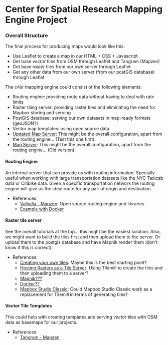 # Center for Spatial Research Mapping Engine Project

### Overall Structure
The final process for producing maps would look like this:
* Use Leaflet to create a map in our HTML + CSS + Javascript
* Get base *vector* tiles from OSM through Leaflet and Tangram (Mapzen)
* Get base *raster* tiles from our own server through Leaflet
* Get any other data from our own server (from our postGIS database) through Leaflet

The c4sr mapping engine could consist of the following elements:
* Routing engine: providing route data without having to deal with rate limits
* Raster tiling server: providing raster tiles and eliminating the need for Mapbox storing and serving
* PostGIS database: serving our own datasets in map-ready formats (geoJSON?)
* Vector map templates: using open source data
* [Updated Map Server](http://www.axismaps.com/blog/): This might be the overall configuration, apart from the routing engine... (Test this one first).
* [Map Server](http://www.axismaps.com/blog/2012/01/dont-panic-an-absolute-beginners-guide-to-building-a-map-server/): This might be the overall configuration, apart from the routing engine... (Old version).

#### Routing Engine
An internal server that can provide us with routing information. Specially useful when working with large transportation datasets like the NYC Taxicab data or Citibike data. Given a specific transportation network the routing engine will give us the ideal route for any pair of origin and destination.
* References:
  * [Valhalla - Mapzen](https://github.com/valhalla): Open source routing engine and libraries
  * [Example with Docker](https://github.com/stuartlynn/valhalla-docker)

#### Raster tile server
See the overall tutorials at the top... this might be the easiest solution. Also, we might want to build the tiles first and then upload them to the server. Or upload them to the postgis database and have Mapnik render them (don't know if this is correct).
* References:
  * [Creating your own tiles](https://wiki.openstreetmap.org/wiki/Creating_your_own_tiles): Maybe this is the best starting point?
  * [Hosting Rasters as a Tile Server](https://gis.stackexchange.com/questions/144821/hosting-rasters-as-a-tile-server): Using Tilemill to create the tiles and then uploading them to a server?
  * [Mapnik???](https://github.com/klokantech/tileserver-mapnik)
  * [Docker??](http://osm2vectortiles.org/docs/serve-raster-tiles-docker/)
  * [Mapbox Studio Classic](https://github.com/mapbox/mapbox-studio-classic): Could Mapbox Studio Classic work as a replacement for Tilemill in terms of generating tiles?

#### Vector Tile Templates
This could help with creating templates and serving *vector* tiles with OSM data as basemaps for our projects.
* References:
  * [Tangram - Mapzen](https://mapzen.com/projects/tangram/)
